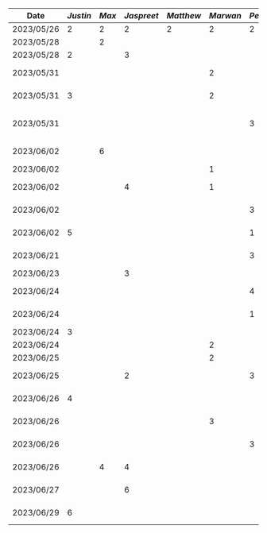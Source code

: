 | Date       | *Justin* | *Max* | *Jaspreet* | *Matthew* | *Marwan* | *Peter* | Task                 |
| ---------- | -------- | ----- | ---------- | --------- | -------- | ------- | -------------------- |
| 2023/05/26 |      2   |   2   |      2     |    2      |    2     | 2       | Meeting for proposal |
| 2023/05/28 |          |   2   |            |           |          |         | Making Figma Mockups |
| 2023/05/28 |    2     |       |      3     |           |          |         | Writing deliverable 1 |
| 2023/05/31 |          |       |            |           |     2    |         | Functional properties + user scenerios |
| 2023/05/31 |    3     |       |            |           |     2    |         | non-Functional properties|
| 2023/05/31 |          |       |            |           |         |    3     | Sequential diagram/justification/why mobile  |
| 2023/06/02 |          |   6   |            |           |          |         | Making New Figma Mockups |
| 2023/06/02 |          |       |            |           |     1    |         | Update user scenerios |
| 2023/06/02 |          |       |      4     |           |     1    |         | Setup and create base android project |
| 2023/06/02 |          |       |            |           |         |    3     | Finalize and submit deliverable 1 |
| 2023/06/02 |    5     |       |            |           |         |    1     | Write, Finalize and submit deliverable 2 |
| 2023/06/21 |          |       |            |           |          | 3       | Clean up repo and User Activity        |
| 2023/06/23 |          |       |     3      |           |          |        | Create event activity      |
| 2023/06/24 |          |       |            |           |          | 4       | User Activity groups fragments         |
| 2023/06/24 |          |       |            |           |          | 1       | User Activity profile fragments         |
| 2023/06/24 |     3    |       |            |           |          |        | Time-picker fragment         |
| 2023/06/24 |          |       |            |           |    2      |        | Decision fragment #1        |
| 2023/06/25 |          |       |            |           |    2      |        | Decision fragment #2        |
| 2023/06/25 |          |       |     2      |           |          |    3    | Meeting and merging code        |
| 2023/06/26 |     4    |       |            |           |          |        | Meeting + Completing code for demo         |
| 2023/06/26 |          |       |            |           |    3     |        | Meeting + Completing code for demo         |
| 2023/06/26 |          |       |            |           |          | 3       | Update pager and code clean up        |
| 2023/06/26 |          |   4   |     4      |           |          |        | Meeting + Completing code for demo         |
| 2023/06/27 |          |       |     6      |           |          |        | Full group events activity UI code      |
| 2023/06/29 |     6    |       |            |           |          |        | D3 status report, demo summary, arch diagram      |




